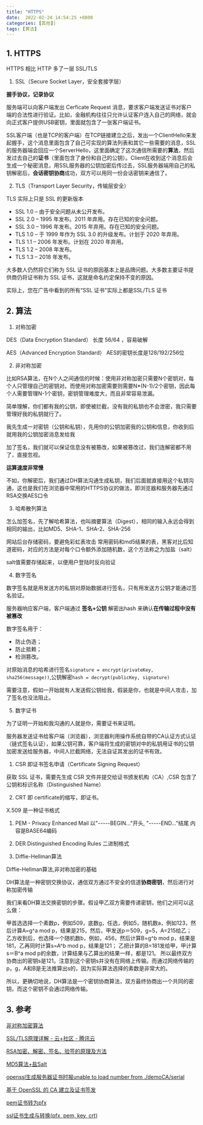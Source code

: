 ```yaml
---
title: "HTTPS"
date:  2022-02-24 14:54:25 +0800
categories: [其他]]
tags: [算法]
---
```


## 1. HTTPS

HTTPS 相比 HTTP 多了一层 SSL/TLS

1. SSL（Secure Socket Layer，安全套接字层）

**握手协议，记录协议**

服务端可以向客户端发出 Cerficate Request 消息，要求客户端发送证书对客户端的合法性进行验证。比如，金融机构往往只允许认证客户连入自己的网络，就会向正式客户提供USB密钥，里面就包含了一张客户端证书。

SSL客户端（也是TCP的客户端）在TCP链接建立之后，发出一个ClientHello来发起握手，这个消息里面包含了自己可实现的算法列表和其它一些需要的消息，SSL的服务器端会回应一个ServerHello，这里面确定了这次通信所需要的**算法**，然后发过去自己的**证书**（里面包含了身份和自己的公钥）。Client在收到这个消息后会生成一个秘密消息，用SSL服务器的公钥加密后传过去，SSL服务器端用自己的私钥解密后，**会话密钥协商**成功，双方可以用同一份会话密钥来通信了。

2. TLS（Transport Layer Security，传输层安全）

TLS 实际上只是 SSL 的更新版本

- SSL 1.0 – 由于安全问题从未公开发布。
- SSL 2.0 – 1995 年发布。2011 年弃用。存在已知的安全问题。
- SSL 3.0 – 1996 年发布。2015 年弃用。存在已知的安全问题。
- TLS 1.0 – 于 1999 年作为 SSL 3.0 的升级发布。计划于 2020 年弃用。
- TLS 1.1 – 2006 年发布。计划在 2020 年弃用。
- TLS 1.2 – 2008 年发布。
- TLS 1.3 – 2018 年发布。

大多数人仍然将它们称为 SSL 证书的原因基本上是品牌问题。大多数主要证书提供商仍将证书称为 SSL 证书，这就是命名约定保持不变的原因。

实际上，您在广告中看到的所有“SSL 证书”实际上都是SSL/TLS 证书

## 2. 算法

1. 对称加密

DES（Data Encryption Standard） 长度 56/64 ，容易破解

AES（Advanced Encryption Standard） AES的密钥长度是128/192/256位

2. 非对称加密

比如RSA算法，在N个人之间通信的时候：使用非对称加密只需要N个密钥对，每个人只管理自己的密钥对。而使用对称加密需要则需要N*(N-1)/2个密钥，因此每个人需要管理N-1个密钥，密钥管理难度大，而且非常容易泄漏。

简单理解，你们都有我的公钥，即使被拦截，没有我的私钥也不会泄密，我只需要管理好我的私钥就行了。

我先生成一对密钥（公钥和私钥），先用你的公钥加密我的公钥和信息，你收到后就用我的公钥加密消息发给我

加了签名，我们就可以保证信息没有被篡改，如果被篡改过，我们连解密都不用了，直接忽视。

**运算速度非常慢**

不如，你解密后，我们通过DH算法沟通生成私钥，我们后面就直接用这个私钥沟通，这也是我们在浏览器中常用的HTTPS协议的做法，即浏览器和服务器先通过RSA交换AES口令

3. 哈希散列算法

怎么加签名，先了解哈希算法，也叫摘要算法（Digest），相同的输入永远会得到相同的输出，比如MD5、SHA-1、SHA-2、SHA-256

网站后台存储密码，要避免彩虹表攻击 常用密码和md5结果的表，黑客对比后知道密码，对应的方法是对每个口令额外添加随机数，这个方法称之为加盐（salt）

salt值需要存储起来，以便用户登陆时反向验证

4. 数字签名

数字签名就是用发送方的私钥对原始数据进行签名，只有用发送方公钥才能通过签名验证。

服务器响应客户端，客户端通过 **签名+公钥** 解密出hash 来确认**在传输过程中没有被篡改**

数字签名用于：

- 防止伪造；
- 防止抵赖；
- 检测篡改。

对原始消息的哈希进行签名`signature = encrypt(privateKey, sha256(message))`,公钥解密`hash = decrypt(publicKey, signature)`

需要注意，假如一开始就有人发送假公钥给我，假装是你，也就是中间人攻击，加了签名也没法阻止。

5. 数字证书

为了证明一开始和我沟通的人就是你，需要证书来证明。

服务器发送证书给客户端（浏览器），浏览器利用操作系统自带的CA认证方式认证（链式签名认证），如果公钥可靠，客户端将生成的密钥对中的私钥用证书的公钥加密发送给服务器，中间人拦截网络，无法自证其发出的证书有效。

1. CSR 即证书签名申请（Certificate Signing Request）

获取 SSL 证书，需要先生成 CSR 文件并提交给证书颁发机构（CA）,CSR 包含了公钥和标识名称（Distinguished Name）

2. CRT 即 certificate的缩写，即证书。

X.509 是一种证书格式

1. PEM - Privacy Enhanced Mail
以"-----BEGIN..."开头, "-----END..."结尾 内容是BASE64编码

2. DER Distinguished Encoding Rules
二进制格式


3. Diffie-Hellman算法

Diffie-Hellman算法,非对称加密的基础

DH算法是一种密钥交换协议，通信双方通过不安全的信道**协商密钥**，然后进行对称加密传输

我们来看DH算法交换密钥的步骤。假设甲乙双方需要传递密钥，他们之间可以这么做：

甲首选选择一个素数p，例如509，底数g，任选，例如5，随机数a，例如123，然后计算A=g^a mod p，结果是215，然后，甲发送p＝509，g=5，A=215给乙；
乙方收到后，也选择一个随机数b，例如，456，然后计算B=g^b mod p，结果是181，乙再同时计算s=A^b mod p，结果是121；
乙把计算的B=181发给甲，甲计算s＝B^a mod p的余数，计算结果与乙算出的结果一样，都是121。
所以最终双方协商出的密钥s是121。注意到这个密钥s并没有在网络上传输。而通过网络传输的p，g，A和B是无法推算出s的，因为实际算法选择的素数是非常大的。

所以，更确切地说，DH算法是一个密钥协商算法，双方最终协商出一个共同的密钥，而这个密钥不会通过网络传输。


## 3. 参考

[非对称加密算法](https://www.liaoxuefeng.com/wiki/1252599548343744/1304227873816610)

[SSL/TLS原理详解 - 云+社区 - 腾讯云](https://cloud.tencent.com/developer/article/1115445)

[RSA加密、解密、签名、验签的原理及方法](https://www.cnblogs.com/pcheng/p/9629621.html)

[MD5算法+盐Salt](https://www.cnblogs.com/myseries/p/11581170.html)

[openssl生成服务器证书时报unable to load number from ./demoCA/serial](https://www.its203.com/article/u012561176/114281506?2022-03-04)

[基于 OpenSSL 的 CA 建立及证书签发](https://www.cnblogs.com/dvking/archive/2010/01/09/2368719.html)

[pem证书转为pfx](https://stackoverflow.com/questions/39578401/how-do-i-convert-a-pem-to-pfx-file)

[ssl证书生成与转换(pfx, pem, key, crt)](https://www.cnblogs.com/sucretan2010/p/13216848.html)



